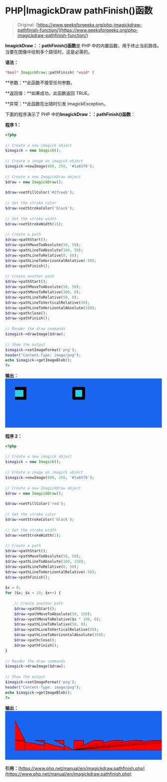 # PHP|ImagickDraw pathFinish()函数

> Original: [https://www.geeksforgeeks.org/php-imagickdraw-pathfinish-function/](https://www.geeksforgeeks.org/php-imagickdraw-pathfinish-function/)

**ImagickDraw：：pathFinish()函数**是 PHP 中的内置函数，用于终止当前路径。 当要在图像中绘制多个路径时，这是必需的。

**语法：**

```php
*bool* ImagickDraw::pathFinish( *void* )
```

**参数：**此函数不接受任何参数。

**返回值：**如果成功，此函数返回 TRUE。

**异常：**此函数在出错时引发 ImagickException。

下面的程序演示了 PHP 中的**ImagickDraw：：pathFinish()函数**：

**程序 1：**

```php
<?php

// Create a new imagick object
$imagick = new Imagick();

// Create a image on imagick object
$imagick->newImage(800, 250, '#1a65f0');

// Create a new ImagickDraw object
$draw = new ImagickDraw();

$draw->setFillColor('#2fceeb');

// Set the stroke color
$draw->setStrokeColor('black');

// Set the stroke width
$draw->setStrokeWidth(15);

// Create a path
$draw->pathStart();
$draw->pathMoveToAbsolute(50, 50);
$draw->pathLineToAbsolute(100, 50);
$draw->pathLineToRelative(0, 50);
$draw->pathLineToHorizontalRelative(-50);
$draw->pathFinish();

// Create another path
$draw->pathStart();
$draw->pathMoveToAbsolute(50, 50);
$draw->pathMoveToRelative(300, 0);
$draw->pathLineToRelative(50, 0);
$draw->pathLineToVerticalRelative(50);
$draw->pathLineToHorizontalAbsolute(350);
$draw->pathclose();
$draw->pathFinish();

// Render the draw commands
$imagick->drawImage($draw);

// Show the output
$imagick->setImageFormat('png');
header("Content-Type: image/png");
echo $imagick->getImageBlob();
?>
```

**输出：**
![](img/980e6cc34a66c55e9166d53c16eb41f0.png)

**程序 2：**

```php
<?php

// Create a new imagick object
$imagick = new Imagick();

// Create a image on imagick object
$imagick->newImage(800, 250, '#1a65f0');

// Create a new ImagickDraw object
$draw = new ImagickDraw();

$draw->setFillColor('red');

// Set the stroke color
$draw->setStrokeColor('black');

// Set the stroke width
$draw->setStrokeWidth(1);

// Create a path
$draw->pathStart();
$draw->pathMoveToAbsolute(50, 50);
$draw->pathLineToAbsolute(100, 150);
$draw->pathLineToRelative(0, 50);
$draw->pathLineToHorizontalRelative(-50);
$draw->pathFinish();

$x = 0;
for ($x; $x < 10; $x++) {

    // Create another path
    $draw->pathStart();
    $draw->pathMoveToAbsolute(50, 150);
    $draw->pathMoveToRelative($x * 100, 0);
    $draw->pathLineToRelative(50, 0);
    $draw->pathLineToVerticalRelative(50);
    $draw->pathLineToHorizontalAbsolute(350);
    $draw->pathclose();
    $draw->pathFinish();
}

// Render the draw commands
$imagick->drawImage($draw);

// Show the output
$imagick->setImageFormat('png');
header("Content-Type: image/png");
echo $imagick->getImageBlob();
?>
```

**输出：**
![](img/945849800ecd1503c34d883ccfda2726.png)

**引用：**[https://www.php.net/manual/en/imagickdraw.pathfinish.php](https://www.php.net/manual/en/imagickdraw.pathfinish.php)